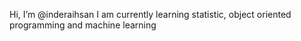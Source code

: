 Hi, I’m @inderaihsan
I am currently learning statistic, object oriented programming and machine learning


<!---
inderaihsan/inderaihsan is a ✨ special ✨ repository because its `README.md` (this file) appears on your GitHub profile.
You can click the Preview link to take a look at your changes.
--->
